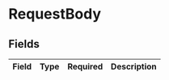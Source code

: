 # RequestBody


## Fields

| Field       | Type        | Required    | Description |
| ----------- | ----------- | ----------- | ----------- |